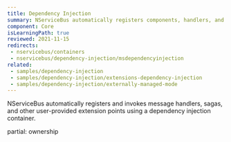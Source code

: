 ```yaml
---
title: Dependency Injection
summary: NServiceBus automatically registers components, handlers, and sagas.
component: Core
isLearningPath: true
reviewed: 2021-11-15
redirects:
 - nservicebus/containers
 - nservicebus/dependency-injection/msdependencyinjection
related:
 - samples/dependency-injection
 - samples/dependency-injection/extensions-dependency-injection
 - samples/dependency-injection/externally-managed-mode
---
```

NServiceBus automatically registers and invokes message handlers, sagas, and other user-provided extension points using a dependency injection container.

partial: ownership

